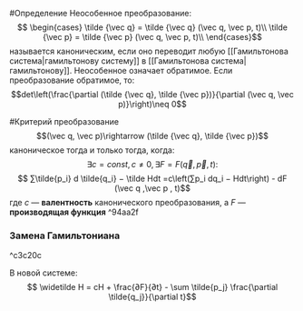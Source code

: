 #Определение 
Неособенное преобразование:$$
\begin{cases}
\tilde {\vec q} = \tilde {\vec q} (\vec q, \vec p, t)\\
\tilde {\vec p} = \tilde {\vec p} (\vec q, \vec p, t)\\
\end{cases}$$
называется каноническим, если оно переводит любую [[Гамильтонова система|гамильтонову систему]] в [[Гамильтонова система|гамильтонову]]. Неособенное означает обратимое. Если преобразование обратимое, то:
$$det\left(\frac{\partial (\tilde {\vec q}, \tilde {\vec p})}{\partial (\vec q,  \vec p)}\right)\neq 0$$

#Критерий 
преобразование $$(\vec q,  \vec p)\rightarrow (\tilde {\vec q}, \tilde {\vec p})$$каноническое тогда и только тогда, когда:$$
∃c = const, c \neq  0, ∃F = F (\vec q ,\vec p , t):$$$$
∑︁\tilde{p_i} d \tilde{q_i} − \tilde Hdt =c\left(∑︁p_i dq_i − Hdt\right) - dF (\vec q ,\vec p , t)$$
где $c$ — **валентность** канонического преобразования, а $F$ — **производящая функция** ^94aa2f

### Замена Гамильтониана

^c3c20c

В новой системе:
$$ \widetilde H  = cH + \frac{∂F}{∂t} - \sum \tilde{p_j} \frac{\partial \tilde{q_j}}{\partial t}$$